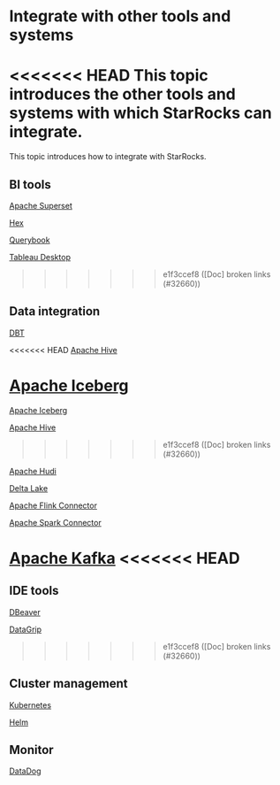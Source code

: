 # Integrate with other tools and systems

<<<<<<< HEAD
This topic introduces the other tools and systems with which StarRocks can integrate.
=======
This topic introduces how to integrate with StarRocks.

## BI tools

[Apache Superset](../BI_integrations/Superset.md)

[Hex](../BI_integrations/Hex.md)

[Querybook](../BI_integrations/Querybook.md)

[Tableau Desktop](../BI_integrations/Tableau_Desktop.md)
>>>>>>> e1f3ccef8 ([Doc] broken links (#32660))

## Data integration

[DBT](https://github.com/StarRocks/starrocks/tree/main/contrib/dbt-connector)

<<<<<<< HEAD
[Apache Hive](../../data_source/catalog/hive_catalog.md)

[Apache Iceberg](../../data_source/catalog/iceberg_catalog.md)
=======
[Apache Iceberg](../../data_source/catalog/iceberg_catalog.md)

[Apache Hive](../../data_source/catalog/hive_catalog.md)
>>>>>>> e1f3ccef8 ([Doc] broken links (#32660))

[Apache Hudi](../../data_source/catalog/hudi_catalog.md)

[Delta Lake](../../data_source/catalog/deltalake_catalog.md)

[Apache Flink Connector](https://github.com/StarRocks/starrocks-connector-for-apache-flink)

[Apache Spark Connector](https://github.com/StarRocks/starrocks-connector-for-apache-spark)

[Apache Kafka](../../loading/RoutineLoad.md)
<<<<<<< HEAD
=======

## IDE tools

[DBeaver](../IDE_integrations/DBeaver.md)

[DataGrip](../IDE_integrations/DataGrip.md)
>>>>>>> e1f3ccef8 ([Doc] broken links (#32660))

## Cluster management

[Kubernetes](https://github.com/StarRocks/starrocks-kubernetes-operator)

[Helm](https://github.com/StarRocks/helm-charts)

## Monitor

[DataDog](./datadog_support.md)
